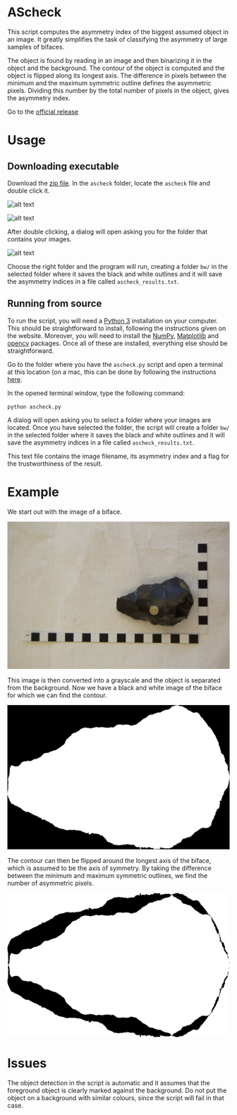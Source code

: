 # AScheck
This script computes the asymmetry index of the biggest assumed object
in an image. It greatly simplifies the task of classifying the
asymmetry of large samples of bifaces.

The object is found by reading in an image and then binarizing it in
the object and the background. The contour of the object is computed
and the object is flipped along its longest axis. The difference in
pixels between the minimum and the maximum symmetric outline defines
the asymmetric pixels. Dividing this number by the total number of
pixels in the object, gives the asymmetry index.

Go to the [official
release](https://github.com/StijnDebackere/AScheck/releases)

# Usage
## Downloading executable
Download the [zip
file](https://github.com/StijnDebackere/AScheck/blob/v0.1/ascheck.zip). In
the `ascheck` folder, locate the `ascheck` file and double click it.

![alt
text](https://github.com/StijnDebackere/AScheck/blob/master/examples/ascheck_decompressed.png
"Decompressed zip folder")

![alt
text](https://github.com/StijnDebackere/AScheck/blob/master/examples/ascheck_folder.png
"ascheck file in folder")

After double clicking, a dialog will open asking you for the folder
that contains your images.

![alt
text](https://github.com/StijnDebackere/AScheck/blob/master/examples/ascheck_dialog.png
"ascheck asking for folder")

Choose the right folder and the program will run, creating a folder
`bw/` in the selected folder where it saves the black and white
outlines and it will save the asymmetry indices in a file called
`ascheck_results.txt`.

## Running from source
To run the script, you will need a [Python 3](https://www.python.org/downloads/)
installation on your computer. This should be straightforward to install,
following the instructions given on the website. Moreover, you will need to
install the [NumPy](https://www.scipy.org/install.html),
[Matplotlib](https://matplotlib.org/users/installing.html) and
[opencv](https://pypi.org/project/opencv-python/) packages. Once all of these
are installed, everything else should be straightforward.

Go to the folder where you have the `ascheck.py` script and open a terminal at
this location (on a mac, this can be done by following the instructions
[here](https://stackoverflow.com/q/420456).

In the opened terminal window, type the following command:

```
python ascheck.py
```

A dialog will open asking you to select a folder where your images are
located. Once you have selected the folder, the script will create a folder `bw/`
in the selected folder where it saves the black and white outlines and it will
save the asymmetry indices in a file called `ascheck_results.txt`.

This text file contains the image filename, its asymmetry index and a flag for
the trustworthiness of the result.

# Example
We start out with the image of a biface.

![alt text](https://github.com/StijnDebackere/AScheck/blob/master/examples/example.jpg "Biface image")

This image is then converted into a grayscale and the object is separated from the background. Now we have a black and white image of the biface for which we can find the contour.

![alt text](https://github.com/StijnDebackere/AScheck/blob/master/examples/example_bw.jpg "Biface image black and white")

The contour can then be flipped around the longest axis of the biface, which is assumed to be the axis of symmetry. By taking the difference between the minimum and maximum symmetric outlines, we find the number of asymmetric pixels.

![alt text](https://github.com/StijnDebackere/AScheck/blob/master/examples/example_asymmetric_pixels.jpg "Asymmetric pixels")

# Issues
The object detection in the script is automatic and it assumes that the
foreground object is clearly marked against the background. Do not put the
object on a background with similar colours, since the script will fail in that
case.
